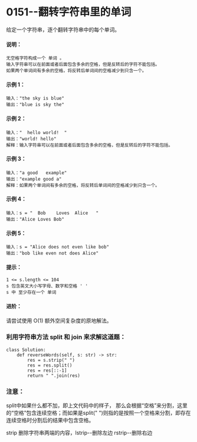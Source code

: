 # 0151--翻转字符串里的单词

给定一个字符串，逐个翻转字符串中的每个单词。

#### 说明：

```
无空格字符构成一个 单词 。
输入字符串可以在前面或者后面包含多余的空格，但是反转后的字符不能包括。
如果两个单词间有多余的空格，将反转后单词间的空格减少到只含一个。
```



#### 示例 1：

```
输入："the sky is blue"
输出："blue is sky the"
```



#### 示例 2：

```
输入："  hello world!  "
输出："world! hello"
解释：输入字符串可以在前面或者后面包含多余的空格，但是反转后的字符不能包括。
```



#### 示例 3：

```
输入："a good   example"
输出："example good a"
解释：如果两个单词间有多余的空格，将反转后单词间的空格减少到只含一个。
```



#### 示例 4：

```
输入：s = "  Bob    Loves  Alice   "
输出："Alice Loves Bob"
```



#### 示例 5：

```
输入：s = "Alice does not even like bob"
输出："bob like even not does Alice"
```



#### 提示：

```
1 <= s.length <= 104
s 包含英文大小写字母、数字和空格 ' '
s 中 至少存在一个 单词
```

#### 进阶：

请尝试使用 O(1) 额外空间复杂度的原地解法。



### 利用字符串方法 split 和 join 来求解这道题：

```
class Solution:
    def reverseWords(self, s: str) -> str:
        res = s.strip(" ")
        res = res.split() 
        res = res[::-1]
        return " ".join(res)
```

### 注意：

split中如果什么都不加，即上文代码中的样子， 那么会根据“空格”来分割，这里的“空格”包含连续空格；而如果是split(" ")则指的是按照一个空格来分割，即存在连续空格时分割后的结果中包含空格。

strip 删除字符串两端的内容，lstrip--删除左边  rstrip--删除右边